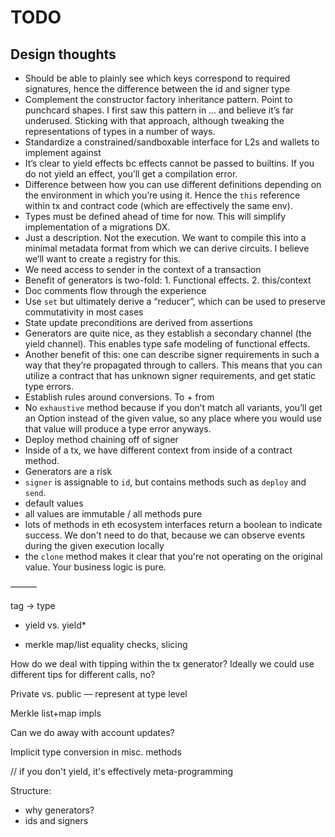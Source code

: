 # TODO

## Design thoughts

- Should be able to plainly see which keys correspond to required signatures, hence the difference
  between the id and signer type
- Complement the constructor factory inheritance pattern. Point to punchcard shapes. I first saw
  this pattern in … and believe it’s far underused. Sticking with that approach, although tweaking
  the representations of types in a number of ways.
- Standardize a constrained/sandboxable interface for L2s and wallets to implement against
- It’s clear to yield effects bc effects cannot be passed to builtins. If you do not yield an
  effect, you’ll get a compilation error.
- Difference between how you can use different definitions depending on the environment in which
  you’re using it. Hence the `this` reference within tx and contract code (which are effectively the
  same env).
- Types must be defined ahead of time for now. This will simplify implementation of a migrations DX.
- Just a description. Not the execution. We want to compile this into a minimal metadata format from
  which we can derive circuits. I believe we’ll want to create a registry for this.
- We need access to sender in the context of a transaction
- Benefit of generators is two-fold: 1. Functional effects. 2. this/context
- Doc comments flow through the experience
- Use `set` but ultimately derive a “reducer”, which can be used to preserve commutativity in most
  cases
- State update preconditions are derived from assertions
- Generators are quite nice, as they establish a secondary channel (the yield channel). This enables
  type safe modeling of functional effects.
- Another benefit of this: one can describe signer requirements in such a way that they’re
  propagated through to callers. This means that you can utilize a contract that has unknown signer
  requirements, and get static type errors.
- Establish rules around conversions. To + from
- No `exhaustive` method because if you don’t match all variants, you’ll get an Option instead of
  the given value, so any place where you would use that value will produce a type error anyways.
- Deploy method chaining off of signer
- Inside of a tx, we have different context from inside of a contract method.
- Generators are a risk
- `signer` is assignable to `id`, but contains methods such as `deploy` and `send`.
- default values
- all values are immutable / all methods pure
- lots of methods in eth ecosystem interfaces return a boolean to indicate success. We don't need to
  do that, because we can observe events during the given execution locally
- the `clone` method makes it clear that you're not operating on the original value. Your business
  logic is pure.

———

tag -> type

- yield vs. yield*

- merkle map/list equality checks, slicing

How do we deal with tipping within the tx generator? Ideally we could use different tips for
different calls, no?

Private vs. public –– represent at type level

Merkle list+map impls

Can we do away with account updates?

Implicit type conversion in misc. methods

<!--

Be consistent about convention around type names/tags/misc.

// trap
// deps
// sign
// event

-->

// if you don't yield, it's effectively meta-programming

Structure:

- why generators?
- ids and signers
